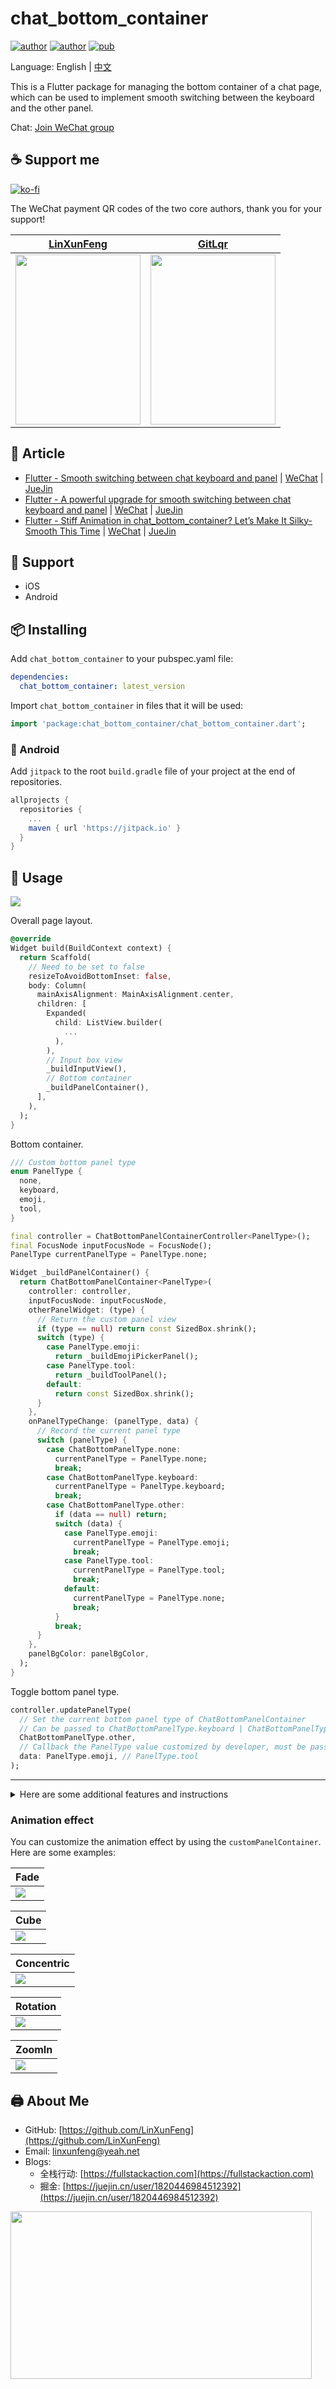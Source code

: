 # chat_bottom_container

[![author](https://img.shields.io/badge/author-LinXunFeng-blue.svg?style=flat-square&logo=Iconify)](https://github.com/LinXunFeng/) [![author](https://img.shields.io/badge/author-GitLqr-blue.svg?style=flat-square&logo=Iconify)](https://github.com/GitLqr/) [![pub](https://img.shields.io/pub/v/chat_bottom_container?&style=flat-square&label=pub&logo=dart)](https://pub.dev/packages/chat_bottom_container)

Language: English | [中文](https://github.com/LinXunFeng/flutter_chat_packages/blob/main/packages/chat_bottom_container/README-zh.md)

This is a Flutter package for managing the bottom container of a chat page, which can be used to implement smooth switching between the keyboard and the other panel.

Chat: [Join WeChat group](https://mp.weixin.qq.com/s/JBbMstn0qW6M71hh-BRKzw)


## ☕ Support me

[![ko-fi](https://ko-fi.com/img/githubbutton_sm.svg)](https://ko-fi.com/T6T4JKVRP)

The WeChat payment QR codes of the two core authors, thank you for your support!

|[LinXunFeng](https://github.com/LinXunFeng)|[GitLqr](https://github.com/GitLqr)|
|-|-|
|<img height="272" width="200" src="https://cdn.jsdelivr.net/gh/FullStackAction/PicBed@resource20220417121922/image/202303181116760.jpeg"/>|<img height="272" width="200" src="https://cdn.jsdelivr.net/gh/FullStackAction/PicBed@resource20230813121546/image/202406172130257.jpg"/>|

## 📖 Article

- [Flutter - Smooth switching between chat keyboard and panel](https://medium.com/@linxunfeng/flutter-smooth-switching-between-chat-keyboard-and-panel-8b921d5f52a8) | [WeChat](https://mp.weixin.qq.com/s/FC67AhlVQlYRvj3a5VcyHQ) | [JueJin](https://juejin.cn/post/7383258697470476338)
- [Flutter - A powerful upgrade for smooth switching between chat keyboard and panel](https://medium.com/@linxunfeng/flutter-a-powerful-upgrade-for-smooth-switching-between-chat-keyboard-and-panel-08ebb2f5e57a) | [WeChat](https://mp.weixin.qq.com/s/fy5lUi1qeaZlZXcdF66OxQ) | [JueJin](https://juejin.cn/post/7399045497002328102)
- [Flutter - Stiff Animation in chat_bottom_container? Let’s Make It Silky-Smooth This Time](https://medium.com/@linxunfeng/flutter-how-to-customize-animations-in-chat-bottom-container-251b0d97a067) | [WeChat](https://mp.weixin.qq.com/s/qznzJ1qXuugmsv4T7StXrQ) | [JueJin](https://juejin.cn/post/7528436312073830446)

## 🎀 Support
- iOS
- Android

## 📦 Installing

Add `chat_bottom_container` to your pubspec.yaml file:


```yaml
dependencies:
  chat_bottom_container: latest_version
```

Import `chat_bottom_container` in files that it will be used:

```dart
import 'package:chat_bottom_container/chat_bottom_container.dart';
```

### 🤖 Android

Add `jitpack` to the root `build.gradle` file of your project at the end of repositories.

```gradle
allprojects {
  repositories {
    ...
    maven { url 'https://jitpack.io' }
  }
}
```

## 🚀 Usage

![](https://cdn.jsdelivr.net/gh/FullStackAction/PicBed@resource20230813121546/image/202406172255393.gif)

Overall page layout.

```dart
@override
Widget build(BuildContext context) {
  return Scaffold(
    // Need to be set to false
    resizeToAvoidBottomInset: false,
    body: Column(
      mainAxisAlignment: MainAxisAlignment.center,
      children: [
        Expanded(
          child: ListView.builder(
            ...
          ),
        ),
        // Input box view
        _buildInputView(),
        // Bottom container
        _buildPanelContainer(),
      ],
    ),
  );
}
```

Bottom container.

```dart
/// Custom bottom panel type
enum PanelType {
  none,
  keyboard,
  emoji,
  tool,
}

final controller = ChatBottomPanelContainerController<PanelType>();
final FocusNode inputFocusNode = FocusNode();
PanelType currentPanelType = PanelType.none;

Widget _buildPanelContainer() {
  return ChatBottomPanelContainer<PanelType>(
    controller: controller,
    inputFocusNode: inputFocusNode,
    otherPanelWidget: (type) {
      // Return the custom panel view
      if (type == null) return const SizedBox.shrink();
      switch (type) {
        case PanelType.emoji:
          return _buildEmojiPickerPanel();
        case PanelType.tool:
          return _buildToolPanel();
        default:
          return const SizedBox.shrink();
      }
    },
    onPanelTypeChange: (panelType, data) {
      // Record the current panel type
      switch (panelType) {
        case ChatBottomPanelType.none:
          currentPanelType = PanelType.none;
          break;
        case ChatBottomPanelType.keyboard:
          currentPanelType = PanelType.keyboard;
          break;
        case ChatBottomPanelType.other:
          if (data == null) return;
          switch (data) {
            case PanelType.emoji:
              currentPanelType = PanelType.emoji;
              break;
            case PanelType.tool:
              currentPanelType = PanelType.tool;
              break;
            default:
              currentPanelType = PanelType.none;
              break;
          }
          break;
      }
    },
    panelBgColor: panelBgColor,
  );
}
```

Toggle bottom panel type.

```dart
controller.updatePanelType(
  // Set the current bottom panel type of ChatBottomPanelContainer
  // Can be passed to ChatBottomPanelType.keyboard | ChatBottomPanelType.other | ChatBottomPanelType.none
  ChatBottomPanelType.other,
  // Callback the PanelType value customized by developer, must be passed when ChatBottomPanelType.other
  data: PanelType.emoji, // PanelType.tool
);
```

---

<details>
  <summary>Here are some additional features and instructions</summary>

### Hide Panel

```dart
hidePanel() {
  inputFocusNode.unfocus();
  if (ChatBottomPanelType.none == controller.currentPanelType) return;
  controller.updatePanelType(ChatBottomPanelType.none);
}
```

### Customize bottom safe area height

By default, `chat_bottom_container` will automatically add the bottom safe area height for you, but in some scenarios you may not want this, you can customize this height by setting `safeAreaBottom` to `0`.

```dart
return ChatBottomPanelContainer<PanelType>(
  ...
  safeAreaBottom: 0,
  ...
);
```

### Adjust the keyboard panel height

For example, in the chat page on the home page, the height of the fixed `BottomNavigationBar` at the bottom of the outer layer needs to be subtracted.

```dart
return ChatBottomPanelContainer<PanelType>(
  ...
  changeKeyboardPanelHeight: (keyboardHeight) {
    final renderObj = bottomNavigationBarKey.currentContext?.findRenderObject();
    if (renderObj is! RenderBox) return keyboardHeight;
    return keyboardHeight - renderObj.size.height;
  },
  ...
);
```

</details>

### Animation effect

You can customize the animation effect by using the `customPanelContainer`. Here are some examples:

|Fade|
|-|
|![](https://cdn.jsdelivr.net/gh/FullStackAction/PicBed@resource20230813121546/image/202507072319859.gif)|


|Cube|
|-|
|![](https://cdn.jsdelivr.net/gh/FullStackAction/PicBed@resource20230813121546/image/202507201505875.gif)|

|Concentric|
|-|
|![](https://cdn.jsdelivr.net/gh/FullStackAction/PicBed@resource20230813121546/image/202507201505207.gif)|

|Rotation|
|-|
|![](https://cdn.jsdelivr.net/gh/FullStackAction/PicBed@resource20230813121546/image/202507072321811.gif)|

|ZoomIn|
|-|
|![](https://cdn.jsdelivr.net/gh/FullStackAction/PicBed@resource20230813121546/image/202507072321995.gif)|

## 🖨 About Me

- GitHub: [https://github.com/LinXunFeng](https://github.com/LinXunFeng)
- Email: [linxunfeng@yeah.net](mailto:linxunfeng@yeah.net)
- Blogs: 
  - 全栈行动: [https://fullstackaction.com](https://fullstackaction.com)
  - 掘金: [https://juejin.cn/user/1820446984512392](https://juejin.cn/user/1820446984512392) 

<img height="267.5" width="481.5" src="https://github.com/LinXunFeng/LinXunFeng/raw/master/static/img/FSAQR.png"/>